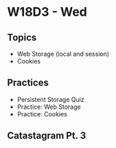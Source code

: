 # W18D3 - Wed

## Topics
- Web Storage (local and session)
- Cookies

## Practices 
- Persistent Storage Quiz
- Practice: Web Storage
- Practice: Cookies

## Catastagram Pt. 3
